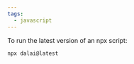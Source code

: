 ```yaml
---
tags:
  - javascript
---
```




To run the latest version of an npx script:

```sh
npx dalai@latest
```